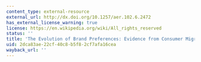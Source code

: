 ```yaml
---
content_type: external-resource
external_url: http://dx.doi.org/10.1257/aer.102.6.2472
has_external_license_warning: true
license: https://en.wikipedia.org/wiki/All_rights_reserved
status: ''
title: 'The Evolution of Brand Preferences: Evidence from Consumer Migration'
uid: 2dca83ae-22cf-40c8-b5f8-2cf7afa16cea
wayback_url: ''
---
```

